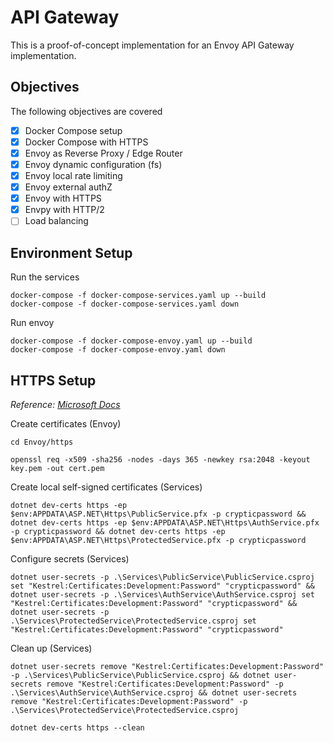 # API Gateway

This is a proof-of-concept implementation for an Envoy API Gateway implementation.

## Objectives

The following objectives are covered

- [x] Docker Compose setup
- [x] Docker Compose with HTTPS
- [x] Envoy as Reverse Proxy / Edge Router
- [x] Envoy dynamic configuration (fs)
- [x] Envoy local rate limiting
- [x] Envoy external authZ
- [x] Envoy with HTTPS
- [x] Envpy with HTTP/2
- [ ] Load balancing

## Environment Setup

Run the services

```
docker-compose -f docker-compose-services.yaml up --build
docker-compose -f docker-compose-services.yaml down
```

Run envoy

```
docker-compose -f docker-compose-envoy.yaml up --build
docker-compose -f docker-compose-envoy.yaml down
```

## HTTPS Setup

_Reference: [Microsoft Docs](https://docs.microsoft.com/en-us/dotnet/core/additional-tools/self-signed-certificates-guide#create-a-self-signed-certificate)_

Create certificates (Envoy)

```
cd Envoy/https

openssl req -x509 -sha256 -nodes -days 365 -newkey rsa:2048 -keyout key.pem -out cert.pem
```

Create local self-signed certificates (Services)

```
dotnet dev-certs https -ep $env:APPDATA\ASP.NET\Https\PublicService.pfx -p crypticpassword && dotnet dev-certs https -ep $env:APPDATA\ASP.NET\Https\AuthService.pfx -p crypticpassword && dotnet dev-certs https -ep $env:APPDATA\ASP.NET\Https\ProtectedService.pfx -p crypticpassword
```

Configure secrets (Services)

```
dotnet user-secrets -p .\Services\PublicService\PublicService.csproj set "Kestrel:Certificates:Development:Password" "crypticpassword" && dotnet user-secrets -p .\Services\AuthService\AuthService.csproj set "Kestrel:Certificates:Development:Password" "crypticpassword" && dotnet user-secrets -p .\Services\ProtectedService\ProtectedService.csproj set "Kestrel:Certificates:Development:Password" "crypticpassword"
```

Clean up (Services)

```
dotnet user-secrets remove "Kestrel:Certificates:Development:Password" -p .\Services\PublicService\PublicService.csproj && dotnet user-secrets remove "Kestrel:Certificates:Development:Password" -p .\Services\AuthService\AuthService.csproj && dotnet user-secrets remove "Kestrel:Certificates:Development:Password" -p .\Services\ProtectedService\ProtectedService.csproj

dotnet dev-certs https --clean
```
